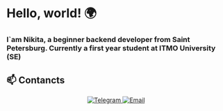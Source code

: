 # Hello, world! 🌍

### I`am Nikita, a beginner backend developer from Saint Petersburg. Currently a first year student at ITMO University (SE)

## 📫 Contancts 

<p align="center">
  <a href="https://t.me/lovelykeycap" target="_blank">
    <img src="https://img.shields.io/badge/Telegram-2CA5E0?style=for-the-badge&logo=telegram&logoColor=white" alt="Telegram"/>
  </a>
  <a href="mailto:thenaxtroname@gmail.com" target="_blank">
    <img src="https://img.shields.io/badge/Gmail-D14836?style=for-the-badge&logo=gmail&logoColor=white" alt="Email"/>
  </a>
</p>
